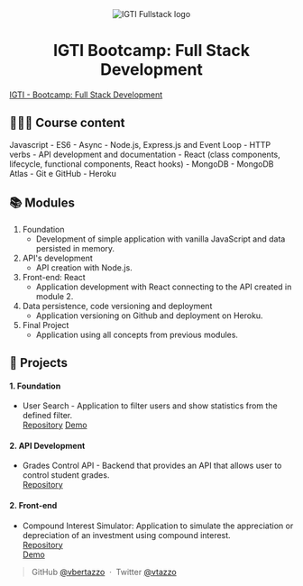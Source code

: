 <div align="center">
	<img alt="IGTI Fullstack logo" src="https://res.cloudinary.com/voss/image/upload/v1594901380/readme_logos/igti-fullstack.png"/>
</div>

<h1 align="center">IGTI Bootcamp: Full Stack Development</h1>

[IGTI - Bootcamp: Full Stack Development](https://www.igti.com.br/custom/bootcamp-desenvolvedor-full-stack/)

## 👩🏿‍🏫 Course content

Javascript - ES6 - Async - Node.js, Express.js and Event Loop - HTTP verbs - API development and documentation - React (class components, lifecycle, functional components, React hooks) - MongoDB - MongoDB Atlas - Git e GitHub - Heroku

## 📚 Modules

1. Foundation
   - Development of simple application with vanilla JavaScript and data persisted in memory.
2. API's development
   - API creation with Node.js.
3. Front-end: React
   - Application development with React connecting to the API created in module 2.
4. Data persistence, code versioning and deployment
   - Application versioning on Github and deployment on Heroku.
5. Final Project
   - Application using all concepts from previous modules.

## 🚀 Projects

#### 1. Foundation

- User Search - Application to filter users and show statistics from the defined filter.  
  [Repository](https://github.com/vbertazzo/igti-fullstack-bootcamp/tree/master/module-01)
  [Demo](https://vbertazzo.github.io/igti-fullstack-bootcamp/module-01/)

#### 2. API Development

- Grades Control API - Backend that provides an API that allows user to control student grades.  
  [Repository](https://github.com/vbertazzo/igti-fullstack-bootcamp/tree/master/module-02)

#### 2. Front-end

- Compound Interest Simulator: Application to simulate the appreciation or depreciation of an investment using compound interest.  
  [Repository](https://github.com/vbertazzo/igti-fullstack-bootcamp/tree/master/module-03)  
  [Demo](https://interest-simulator.netlify.app/)

> GitHub [@vbertazzo](https://github.com/vbertazzo) &nbsp;&middot;&nbsp;
> Twitter [@vtazzo](https://twitter.com/vtazzo)
